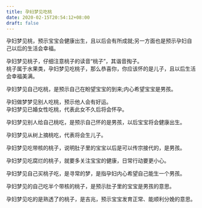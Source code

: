 ```yaml
---
title: 孕妇梦见吃桃
date: 2020-02-15T20:54:12+08:00
draft: false
---
```


孕妇梦见桃，预示宝宝会健康出生，且以后会有所成就;另一方面也是预示孕妇自己以后的生活会幸福。<br>

孕妇梦见桃子，仔细注意桃子的读音“桃子”，其谐音掏子。<br>
桃子属于水果类，孕妇梦见吃桃子，那么恭喜你，你应该怀的是儿子，且以后生活会幸福美满。<br>

孕妇梦见自己吃桃，是预示自己在盼望宝宝的到来;内心希望宝宝是男孩。<br>

孕妇做梦梦见别人吃桃，预示他人会有好运。<br>
孕妇梦见已婚女性吃桃，代表此女不久后将会怀孕。<br>

孕妇梦见别人给自己桃吃，是预示自己怀的是男孩，以后宝宝将会健康出生。<br>

孕妇梦见从树上摘桃吃，代表将会生儿子。<br>

孕妇梦见吃带核的桃子，说明肚子里的宝宝以后是可以传宗接代的，是男孩。<br>

孕妇梦见吃腐烂的桃子，就要多关注宝宝的健康，日常行动要更小心。<br>

孕妇梦见自己买桃子吃，是寻常的梦，是指孕妇内心希望自己能生一个男孩。<br>

孕妇梦见的自己吃半个带核的桃子，是预示肚子里的宝宝是男孩的意思。<br>

孕妇梦见吃的是熟透了的桃子，是吉兆，预示宝宝发育正常、能顺利分娩的意思。<br>
